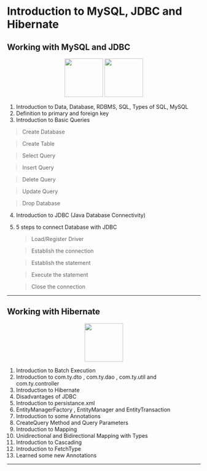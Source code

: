# Introduction to MySQL, JDBC and Hibernate

## Working with MySQL and JDBC

<p align="center">
   <img src="https://24x7servermanagement.com/wp-content/uploads/2016/09/mysql-logo.jpg" height=100>
   <img src="https://virtuallyfun.com/wordpress/wp-content/uploads/2017/12/jdbc.png" height=100>
</p>

1. Introduction to Data, Database, RDBMS, SQL, Types of SQL, MySQL
2. Definition to primary and foreign key
3. Introduction to Basic Queries

> Create Database

> Create Table

> Select Query

> Insert Query

> Delete Query

> Update Query

> Drop Database

4. Introduction to JDBC (Java Database Connectivity)
5. 5 steps to connect Database with JDBC

   > Load/Register Driver

   > Establish the connection

   > Establish the statement

   > Execute the statement

   > Close the connection

<hr>

## Working with Hibernate

<p align="center">
   <img src="https://th.bing.com/th/id/R.38bd6cfd79e676660440f316f4ab452c?rik=l6BMzuyZmNaHVA&riu=http%3a%2f%2fdocs.jboss.org%2fjbossclustering%2fhibernate-caching%2f3.3%2fen-US%2fhtml%2fimages%2fhibernate_logo_a.png&ehk=763ULlo1lJe%2f9yb6QoYHpwE%2b%2flK1FDnGHqVnUaE9XGQ%3d&risl=&pid=ImgRaw&r=0" height=100>
</p>

1. Introduction to Batch Execution
2. Introduction to com.ty.dto , com.ty.dao , com.ty.util and com.ty.controller
3. Introduction to Hibernate
4. Disadvantages of JDBC
5. Introduction to persistance.xml
6. EntityManagerFactory , EntityManager and EntityTransaction
7. Introduction to some Annotations
8. CreateQuery Method and Query Parameters
9. Introduction to Mapping
10. Unidirectional and Bidirectional Mapping with Types
11. Introduction to Cascading
12. Introduction to FetchType
13. Learned some new Annotations

<hr>
